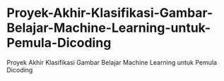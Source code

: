 # Proyek-Akhir-Klasifikasi-Gambar-Belajar-Machine-Learning-untuk-Pemula-Dicoding
Proyek Akhir Klasifikasi Gambar Belajar Machine Learning untuk Pemula Dicoding

